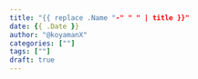 ```yaml
---
title: "{{ replace .Name "-" " " | title }}"
date: {{ .Date }}
author: "@koyamanX"
categories: [""]
tags: [""]
draft: true
---
```


